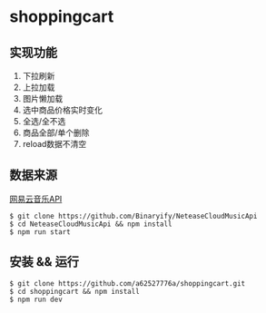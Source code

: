 # shoppingcart

## 实现功能 

1. 下拉刷新
2. 上拉加载
3. 图片懒加载
4. 选中商品价格实时变化
5. 全选/全不选
6. 商品全部/单个删除
7. reload数据不清空

## 数据来源 

[网易云音乐API](https://github.com/Binaryify/NeteaseCloudMusicApi)

```
$ git clone https://github.com/Binaryify/NeteaseCloudMusicApi
$ cd NeteaseCloudMusicApi && npm install
$ npm run start
```

## 安装 && 运行

```
$ git clone https://github.com/a62527776a/shoppingcart.git
$ cd shoppingcart && npm install
$ npm run dev
```